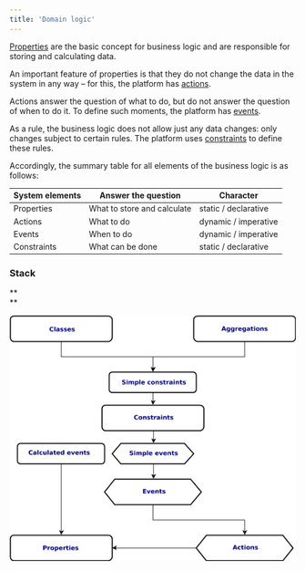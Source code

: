 ```yaml
---
title: 'Domain logic'
---
```


[Properties](Properties.md) are the basic concept for business logic and are responsible for storing and calculating data. 

An important feature of properties is that they do not change the data in the system in any way – for this, the platform has [actions](Actions.md). 

Actions answer the question of what to do, but do not answer the question of when to do it. To define such moments, the platform has [events](Events.md). 

As a rule, the business logic does not allow just any data changes: only changes subject to certain rules. The platform uses [constraints](Constraints.md) to define these rules.

Accordingly, the summary table for all elements of the business logic is as follows:

|System elements|Answer the question|Character|
|---|---|---|
|Properties|What to store and calculate|static / declarative|
|Actions|What to do|dynamic / imperative|
|Events|When to do|dynamic / imperative|
|Constraints|What can be done|static / declarative|

### Stack

**  
**

![](download/temp/svgout8701704295436861760.png)

  

